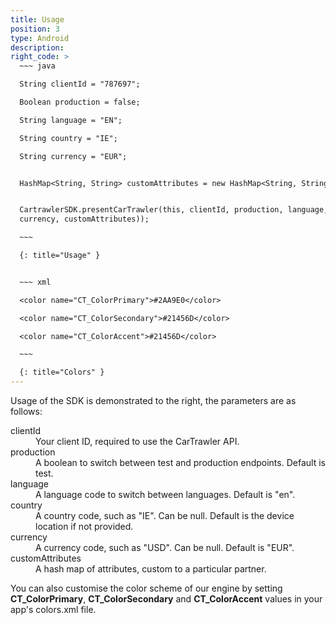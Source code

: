 ```yaml
---
title: Usage
position: 3
type: Android
description:
right_code: >
  ~~~ java

  String clientId = "787697";

  Boolean production = false;

  String language = "EN";

  String country = "IE";

  String currency = "EUR";


  HashMap<String, String> customAttributes = new HashMap<String, String>();


  CartrawlerSDK.presentCarTrawler(this, clientId, production, language, country,
  currency, customAttributes));

  ~~~

  {: title="Usage" }


  ~~~ xml

  <color name="CT_ColorPrimary">#2AA9E0</color>

  <color name="CT_ColorSecondary">#21456D</color>

  <color name="CT_ColorAccent">#21456D</color>

  ~~~

  {: title="Colors" }
---
```



Usage of the SDK is demonstrated to the right, the parameters are as follows:

<dl><dt>clientId</dt><dd>Your client ID, required to use the CarTrawler API.</dd><dt>production</dt><dd>A boolean to switch between test and production endpoints. Default is test.</dd><dt>language</dt><dd>A language code to switch between languages. Default is "en".</dd><dt>country</dt><dd>A country code, such as "IE". Can be null. Default is the device location if not provided.</dd><dt>currency</dt><dd>A currency code, such as "USD". Can be null. Default is "EUR".</dd><dt>customAttributes</dt><dd>A hash map of attributes, custom to a particular partner.</dd></dl>

You can also customise the color scheme of our engine by setting **CT\_ColorPrimary**, **CT\_ColorSecondary** and **CT\_ColorAccent** values in your app's colors.xml file.
